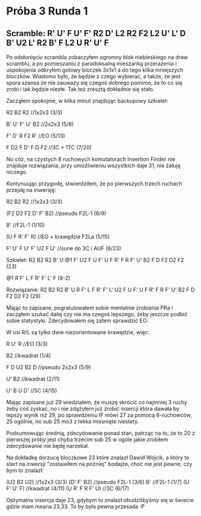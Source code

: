 # Próba 3 Runda 1

## Scramble: R' U' F U' F' R2 D' L2 R2 F2 L2 U' L' D B' U2 L' R2 B' F L2 U R' U' F

Po odsłonięciu scrambla zobaczyłem ogromny blok niebieskiego na draw scramblu, a po pomieszaniu z paradoksalną mieszanką przerażenia i uspokojenia odkryłem gotowy bloczek 3x1x1 a do tego kilka mniejszych bloczków.
Wiadomo było, że będzie z czego wybierać, a także, że jest spora szansa że nie zauważy się czegoś dobrego pomimo, że to co się zrobi i tak będzie niezłe. Tak też zresztą dokładnie się stało.

Zacząłem spokojnie, w kilka minut znajdując backupowy szkielet:

R2 B2 R2 //1x2x3 (3/3)

B' U' F' U' B2 //2x2x3 (5/8)

F' D' R F2 R' //EO (5/13)

F D2 F D' F D F2 //3C + 1TC (7/20)

No cóż, na czystych 8 ruchowych komutatorach Insertion Finder nie znajduje rozwiązania, przy umożliwieniu wszystkich daje 31, nie żałuję niczego.

Kontynuując przygodę, stwierdziłem, że po pierwszych trzech ruchach przejdę na inwersję:

R2 B2 R2 //1x2x3 (3/3)

(F2 D2 F2 D' F' B2) //pseudo F2L-1 (6/9)

B' //F2L-1 (1/10)

(U F R' F' R) //EO + krawędzie F2La (5/15)

F' U' F U' F' U2 F U' //sune do 3C i AUF (8/23)

Szkielet: R2 B2 R2 B' U @1 F' U2 F U F' U F R' F R F' U' B2 F D F2 D2 F2 (23)

@1 R F' L F R' F' L' F (8-2)

Rozwiązanie: R2 B2 R2 B' U R F' L F R' F' L' U2 F U F' U F R' F R F' U' B2 F D F2 D2 F2 (29)

Mając to zapisane, pogratulowałem sobie mentalnie zrobienia PRa i zacząłem szukać dalej czy nie ma czegoś lepszego, żeby jeszcze podbić sobie statystyki. Zdecydowałem się zatem sprawdzić EO:

W osi R/L są tylko dwie niezorientowane krawędzie, więc:

R U' R //EO (3/3)

B2 //kwadrat (1/4)

F D U2 B2 D //pseudo 2x2x3 (5/9)

U' B2 //kwadrat (2/11)

U' B U D' //5C (4/15)

Mając zapisane już 29 wiedziałem, że muszę skrócić co najmniej 3 ruchy żeby coś zyskać, no i nie zdążyłem już zrobić insercji która dawała by lepszy wynik niż 29, po sprawdzeniu IF mówi 27 za pomocą 8-ruchowców, 25 ogólnie, no sub 25 mo3 z lekka missnięte niestety.

Podsumowując średnią, zdecydowanie ponad stan, patrząc na to, że to 20 z pierwszej próby jest chyba trzecim sub 25 w ogóle jakie zrobiłem zdecydowanie nie będę narzekał.

Na dokładkę dorzucę bloczkowe 23 które znalazł Dawid Wójcik, a który to start na inwersji "zostawiłem na później" bodajże, choć nie jest pewne, czy bym to znalazł:

(U2 B2 U2) //1x2x3 (3/3)
(D' F' B2) //pseudo F2L-1 (3/6)
B' //F2L-1 (1/7)
(U F' U' F) //kwadrat (4/11)
(U R' F R F' U) //3C (6/17)

Optymalna insercja daje 23, gdybym to znalazł obudzilibyśmy się w świecie gdzie mam meana 23,33. To by była pewna przesada :P
